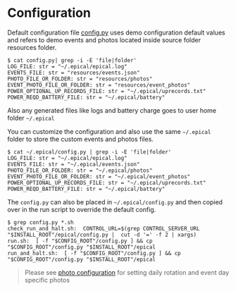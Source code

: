 # Configuration

Default configuration file [config.py](../epical/config.py) uses demo 
configuration default values and refers to demo events and photos 
located inside source folder resources folder.


```commandline
$ cat config.py| grep -i -E 'file|folder'
LOG_FILE: str = "~/.epical/epical.log"
EVENTS_FILE: str = "resources/events.json"
PHOTO_FILE_OR_FOLDER: str = "resources/photos"
EVENT_PHOTO_FILE_OR_FOLDER: str = "resources/event_photos"
POWER_OPTIONAL_UP_RECORDS_FILE: str = "~/.epical/uprecords.txt"
POWER_REQD_BATTERY_FILE: str = "~/.epical/battery"
```

Also any generated files like logs and battery charge goes to user home folder `~/.epical`

You can customize the configuration and also use the same `~/.epical` folder to 
store the custom events and photos files.

```commandline
$ cat ~/.epical/config.py | grep -i -E 'file|folder'
LOG_FILE: str = "~/.epical/epical.log"
EVENTS_FILE: str = "~/.epical/events.json"
PHOTO_FILE_OR_FOLDER: str = "~/.epical/photos"
EVENT_PHOTO_FILE_OR_FOLDER: str = "~/.epical/event_photos"
POWER_OPTIONAL_UP_RECORDS_FILE: str = "~/.epical/uprecords.txt"
POWER_REQD_BATTERY_FILE: str = "~/.epical/battery"
```

The `config.py` can also be placed in `~/.epical/config.py` and 
then copied over in the run script to override the default config.

```commandline
$ grep config.py *.sh
check_run_and_halt.sh:  CONTROL_URL=$(grep CONTROL_SERVER_URL "$INSTALL_ROOT"/epical/config.py |  cut -d '=' -f 2 | xargs)
run.sh:  [ -f "$CONFIG_ROOT"/config.py ] && cp "$CONFIG_ROOT"/config.py "$INSTALL_ROOT"/epical
run_and_halt.sh:  [ -f "$CONFIG_ROOT"/config.py ] && cp "$CONFIG_ROOT"/config.py "$INSTALL_ROOT"/epical
```

> Please see [photo configuration](./photos.md) for setting daily rotation and event day specific photos
